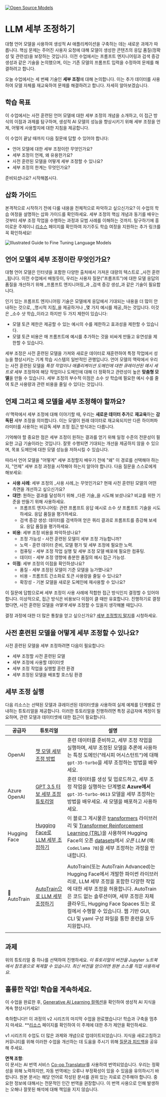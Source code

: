 <!--
CO_OP_TRANSLATOR_METADATA:
{
  "original_hash": "68664f7e754a892ae1d8d5e2b7bd2081",
  "translation_date": "2025-05-20T07:40:58+00:00",
  "source_file": "18-fine-tuning/README.md",
  "language_code": "ko"
}
-->
[![Open Source Models](../../../translated_images/18-lesson-banner.8487555c3e3225eefc1dc84e72c8e00bce1ee76db867a080628fb0fbb04aa0d2.ko.png)](https://aka.ms/gen-ai-lesson18-gh?WT.mc_id=academic-105485-koreyst)

# LLM 세부 조정하기

대형 언어 모델을 사용하여 생성적 AI 애플리케이션을 구축하는 데는 새로운 과제가 따릅니다. 핵심 문제는 주어진 사용자 요청에 대해 모델이 생성한 콘텐츠의 응답 품질(정확성 및 관련성)을 보장하는 것입니다. 이전 수업에서는 프롬프트 엔지니어링과 검색 증강 생성과 같은 기술을 논의했으며, 이는 기존 모델의 프롬프트 입력을 수정하여 문제를 해결하려고 합니다.

오늘 수업에서는 세 번째 기술인 **세부 조정**에 대해 논의합니다. 이는 추가 데이터를 사용하여 모델 자체를 재교육하여 문제를 해결하려고 합니다. 자세히 알아보겠습니다.

## 학습 목표

이 수업에서는 사전 훈련된 언어 모델에 대한 세부 조정의 개념을 소개하고, 이 접근 방식의 이점과 과제를 탐구하며, 생성적 AI 모델의 성능을 향상시키기 위해 세부 조정을 언제, 어떻게 사용할지에 대한 지침을 제공합니다.

이 수업이 끝날 때까지 다음 질문에 답할 수 있어야 합니다:

- 언어 모델에 대한 세부 조정이란 무엇인가요?
- 세부 조정이 언제, 왜 유용한가요?
- 사전 훈련된 모델을 어떻게 세부 조정할 수 있나요?
- 세부 조정의 한계는 무엇인가요?

준비되셨나요? 시작해봅시다.

## 삽화 가이드

본격적으로 시작하기 전에 다룰 내용을 전체적으로 파악하고 싶으신가요? 이 수업의 학습 여정을 설명하는 삽화 가이드를 확인하세요. 세부 조정의 핵심 개념과 동기를 배우는 것부터 세부 조정 작업을 수행하는 과정과 모범 사례를 이해하는 것까지. 탐구하기에 흥미로운 주제이니 [리소스](./RESOURCES.md?WT.mc_id=academic-105485-koreyst) 페이지를 확인하여 자기주도 학습 여정을 지원하는 추가 링크를 꼭 확인하세요!

![Illustrated Guide to Fine Tuning Language Models](../../../translated_images/18-fine-tuning-sketchnote.92733966235199dd260184b1aae3a84b877c7496bc872d8e63ad6fa2dd96bafc.ko.png)

## 언어 모델의 세부 조정이란 무엇인가요?

대형 언어 모델은 인터넷을 포함한 다양한 출처에서 가져온 대량의 텍스트로 _사전 훈련_됩니다. 이전 수업에서 배웠듯이, 우리는 사용자 질문("프롬프트")에 대한 모델 응답의 품질을 개선하기 위해 _프롬프트 엔지니어링_과 _검색 증강 생성_과 같은 기술이 필요합니다.

인기 있는 프롬프트 엔지니어링 기술은 모델에게 응답에서 기대되는 내용을 더 많이 안내하는 것으로, _명시적 지침_을 제공하거나 _몇 가지 예시를 제공_하는 것입니다. 이것은 _소수 샷 학습_이라고 하지만 두 가지 제한이 있습니다:

- 모델 토큰 제한은 제공할 수 있는 예시의 수를 제한하고 효과성을 제한할 수 있습니다.
- 모델 토큰 비용은 매 프롬프트에 예시를 추가하는 것을 비싸게 만들고 유연성을 제한할 수 있습니다.

세부 조정은 사전 훈련된 모델을 가져와 새로운 데이터로 재훈련하여 특정 작업에서 성능을 향상시키는 기계 학습 시스템의 일반적인 관행입니다. 언어 모델의 맥락에서 우리는 사전 훈련된 모델을 _특정 작업이나 애플리케이션 도메인에 대한 큐레이션된 예시 세트로_ 세부 조정하여 해당 작업이나 도메인에 대해 더 정확하고 관련성이 높은 **맞춤형 모델**을 만들 수 있습니다. 세부 조정의 부수적 이점은 소수 샷 학습에 필요한 예시 수를 줄여 토큰 사용량과 관련 비용을 줄일 수 있다는 것입니다.

## 언제 그리고 왜 모델을 세부 조정해야 할까요?

_이_ 맥락에서 세부 조정에 대해 이야기할 때, 우리는 **새로운 데이터 추가**로 **재교육**하는 **감독된** 세부 조정을 의미합니다. 이는 모델이 원래 데이터로 재교육되지만 다른 하이퍼파라미터를 사용하는 비감독 세부 조정 접근 방식과는 다릅니다.

기억해야 할 중요한 점은 세부 조정이 원하는 결과를 얻기 위해 일정 수준의 전문성이 필요한 고급 기술이라는 것입니다. 잘못 수행되면 기대되는 개선을 제공하지 않을 수 있으며, 목표 도메인에 대한 모델 성능을 저하시킬 수 있습니다.

따라서 언어 모델을 "어떻게" 세부 조정할지 배우기 전에 "왜" 이 경로를 선택해야 하는지, "언제" 세부 조정 과정을 시작해야 하는지 알아야 합니다. 다음 질문을 스스로에게 해보세요:

- **사용 사례**: 세부 조정의 _사용 사례_는 무엇인가요? 현재 사전 훈련된 모델의 어떤 측면을 개선하고 싶으신가요?
- **대안**: 원하는 결과를 달성하기 위해 _다른 기술_을 시도해 보셨나요? 비교를 위한 기준을 만들기 위해 사용하세요.
  - 프롬프트 엔지니어링: 관련 프롬프트 응답 예시로 소수 샷 프롬프트 기술을 시도하세요. 응답 품질을 평가하세요.
  - 검색 증강 생성: 데이터를 검색하여 얻은 쿼리 결과로 프롬프트를 증강해 보세요. 응답 품질을 평가하세요.
- **비용**: 세부 조정 비용을 파악하셨나요?
  - 조정 가능성 - 사전 훈련된 모델이 세부 조정 가능합니까?
  - 노력 - 훈련 데이터 준비, 모델 평가 및 세부 조정에 필요한 노력.
  - 컴퓨팅 - 세부 조정 작업 실행 및 세부 조정 모델 배포에 필요한 컴퓨팅.
  - 데이터 - 세부 조정 영향에 충분한 품질의 예시 접근 가능성.
- **이점**: 세부 조정의 이점을 확인하셨나요?
  - 품질 - 세부 조정된 모델이 기준 모델을 능가했나요?
  - 비용 - 프롬프트 간소화로 토큰 사용량을 줄일 수 있나요?
  - 확장성 - 기본 모델을 새로운 도메인에 재사용할 수 있나요?

이 질문에 답함으로써 세부 조정이 사용 사례에 적합한 접근 방식인지 결정할 수 있어야 합니다. 이상적으로, 접근 방식은 비용보다 이점이 클 때만 유효합니다. 진행하기로 결정했다면, 사전 훈련된 모델을 _어떻게_ 세부 조정할 수 있을지 생각해볼 때입니다.

결정 과정에 대한 더 많은 통찰을 얻고 싶으신가요? [세부 조정할지 말지](https://www.youtube.com/watch?v=0Jo-z-MFxJs)를 시청하세요.

## 사전 훈련된 모델을 어떻게 세부 조정할 수 있나요?

사전 훈련된 모델을 세부 조정하려면 다음이 필요합니다:

- 세부 조정할 사전 훈련된 모델
- 세부 조정에 사용할 데이터셋
- 세부 조정 작업을 실행할 훈련 환경
- 세부 조정된 모델을 배포할 호스팅 환경

## 세부 조정 실행

다음 리소스는 선택된 모델과 큐레이션된 데이터셋을 사용하여 실제 예제를 단계별로 안내하는 튜토리얼을 제공합니다. 이러한 튜토리얼을 진행하려면 특정 공급자에 계정이 필요하며, 관련 모델과 데이터셋에 대한 접근이 필요합니다.

| 공급자      | 튜토리얼                                                                                                                                                                        | 설명                                                                                                                                                                                                                                                                                                                                                                                                                         |
| ----------- | ------------------------------------------------------------------------------------------------------------------------------------------------------------------------------ | --------------------------------------------------------------------------------------------------------------------------------------------------------------------------------------------------------------------------------------------------------------------------------------------------------------------------------------------------------------------------------------------------------------------------- |
| OpenAI      | [챗 모델 세부 조정 방법](https://github.com/openai/openai-cookbook/blob/main/examples/How_to_finetune_chat_models.ipynb?WT.mc_id=academic-105485-koreyst)                      | 훈련 데이터를 준비하고, 세부 조정 작업을 실행하며, 세부 조정된 모델을 추론에 사용하는 특정 도메인("레시피 어시스턴트")에 대해 `gpt-35-turbo`을 세부 조정하는 방법을 배우세요.                                                                                                                                                                                                                                             |
| Azure OpenAI | [GPT 3.5 터보 세부 조정 튜토리얼](https://learn.microsoft.com/azure/ai-services/openai/tutorials/fine-tune?tabs=python-new%2Ccommand-line?WT.mc_id=academic-105485-koreyst) | 훈련 데이터를 생성 및 업로드하고, 세부 조정 작업을 실행하는 단계별로 **Azure에서** `gpt-35-turbo-0613` 모델을 세부 조정하는 방법을 배우세요. 새 모델을 배포하고 사용하세요.                                                                                                                                                                                                                                                 |
| Hugging Face | [Hugging Face로 LLM 세부 조정하기](https://www.philschmid.de/fine-tune-llms-in-2024-with-trl?WT.mc_id=academic-105485-koreyst)                                                 | 이 블로그 게시물은 [transformers](https://huggingface.co/docs/transformers/index?WT.mc_id=academic-105485-koreyst) 라이브러리 및 [Transformer Reinforcement Learning (TRL)](https://huggingface.co/docs/trl/index?WT.mc_id=academic-105485-koreyst])을 사용하여 Hugging Face의 오픈 [datasets](https://huggingface.co/docs/datasets/index?WT.mc_id=academic-105485-koreyst)에서 _오픈 LLM_ (예: `CodeLlama 7B`)을 세부 조정하는 과정을 안내합니다. |
|             |                                                                                                                                                                                |                                                                                                                                                                                                                                                                                                                                                                                                                             |
| 🤗 AutoTrain | [AutoTrain으로 LLM 세부 조정하기](https://github.com/huggingface/autotrain-advanced/?WT.mc_id=academic-105485-koreyst)                                                         | AutoTrain(또는 AutoTrain Advanced)는 Hugging Face에서 개발한 파이썬 라이브러리로, LLM 세부 조정을 포함한 다양한 작업에 대한 세부 조정을 허용합니다. AutoTrain은 코드 없는 솔루션이며, 세부 조정은 자체 클라우드, Hugging Face Spaces 또는 로컬에서 수행할 수 있습니다. 웹 기반 GUI, CLI 및 yaml 구성 파일을 통한 훈련을 모두 지원합니다.                                                                                   |
|             |                                                                                                                                                                                |                                                                                                                                                                                                                                                                                                                                                                                                                             |

## 과제

위의 튜토리얼 중 하나를 선택하여 진행하세요. _이 튜토리얼의 버전을 Jupyter 노트북에서 참조용으로 복제할 수 있습니다. 최신 버전을 얻으려면 원본 소스를 직접 사용하세요_.

## 훌륭한 작업! 학습을 계속하세요.

이 수업을 완료한 후, [Generative AI Learning 컬렉션](https://aka.ms/genai-collection?WT.mc_id=academic-105485-koreyst)을 확인하여 생성적 AI 지식을 계속 향상시키세요!

축하합니다!! 이 과정의 v2 시리즈의 마지막 수업을 완료했습니다! 학습과 구축을 멈추지 마세요. \*\*[리소스](RESOURCES.md?WT.mc_id=academic-105485-koreyst) 페이지를 확인하여 이 주제에 대한 추가 제안을 확인하세요.

v1 시리즈의 수업도 더 많은 과제와 개념으로 업데이트되었습니다. 지식을 새로고침하고 커뮤니티를 위해 이러한 수업을 개선하는 데 도움을 주시기 위해 [질문과 피드백](https://github.com/microsoft/generative-ai-for-beginners/issues?WT.mc_id=academic-105485-koreyst)을 공유해 주세요.

**면책 조항**:  
이 문서는 AI 번역 서비스 [Co-op Translator](https://github.com/Azure/co-op-translator)를 사용하여 번역되었습니다. 우리는 정확성을 위해 노력하지만, 자동 번역에는 오류나 부정확성이 있을 수 있음을 유의하시기 바랍니다. 원본 문서는 해당 언어로 작성된 문서를 권위 있는 자료로 간주해야 합니다. 중요한 정보에 대해서는 전문적인 인간 번역을 권장합니다. 이 번역 사용으로 인해 발생하는 오해나 잘못된 해석에 대해 책임을 지지 않습니다.